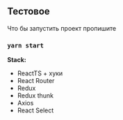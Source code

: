 

## Тестовое
Что бы запустить проект пропишите
### `yarn start`

**Stack:**

- ReactTS + хуки
- React Router
- Redux
- Redux thunk
- Axios
- React Select



